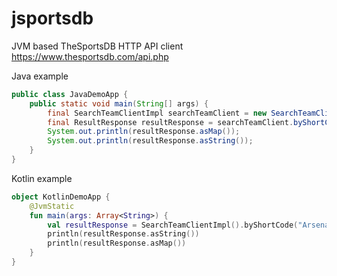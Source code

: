 # jsportsdb
JVM based TheSportsDB HTTP API client https://www.thesportsdb.com/api.php

Java example
```java
public class JavaDemoApp {
    public static void main(String[] args) {
        final SearchTeamClientImpl searchTeamClient = new SearchTeamClientImpl();
        final ResultResponse resultResponse = searchTeamClient.byShortCode("Ars");
        System.out.println(resultResponse.asMap());
        System.out.println(resultResponse.asString());
    }
}
```

Kotlin example
```kotlin
object KotlinDemoApp {
    @JvmStatic
    fun main(args: Array<String>) {
        val resultResponse = SearchTeamClientImpl().byShortCode("Arsenal")
        println(resultResponse.asString())
        println(resultResponse.asMap())
    }
}
```
